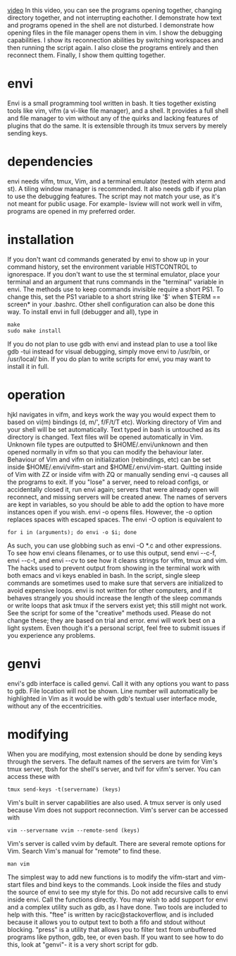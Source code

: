 [video](https://github.com/rbong/envi/raw/master/video/ipc.mkv)
In this video, you can see the programs opening together, changing directory
together, and not interrupting eachother. I demonstrate how text and programs
opened in the shell are not disturbed. I demonstrate how opening files in
the file manager opens them in vim. I show the debugging capabilities. I show
its reconnection abilities by switching workspaces and then running the script
again. I also close the programs entirely and then reconnect them. Finally, I
show them quitting together.

envi
====

Envi is a small programming tool written in bash. It ties together existing
tools like vim, vifm (a vi-like file manager), and a shell. It provides a full
shell and file manager to vim without any of the quirks and lacking features of
plugins that do the same. It is extensible through its tmux servers by merely
sending keys.

dependencies
====

envi needs vifm, tmux, Vim, and a terminal emulator (tested with xterm and st).
A tiling window manager is recommended. It also needs gdb if you plan to use
the debugging features. The script may not match your use, as it's not meant
for public usage. For example- lsview will not work well in vifm, programs are
opened in my preferred order.

installation
====

If you don't want cd commands generated by envi to show up in your command
history, set the environment variable HISTCONTROL to ignorespace. If you don't
want to use the st terminal emulator, place your terminal and an argument that
runs commands in the "terminal" variable in envi. The methods use to keep
commands invisible require a short PS1. To change this, set the PS1 variable to
a short string like '\$' when $TERM == screen\* in your .bashrc. Other shell
configuration can also be done this way.
To install envi in full (debugger and all), type in
```
make
sudo make install
```
If you do not plan to use gdb with envi and instead plan to use a tool like gdb
-tui instead for visual debugging, simply move envi to /usr/bin, or /usr/local/
bin. If you do plan to write scripts for envi, you may want to install it in
full.

operation
====

hjkl navigates in vifm, and keys work the way you would expect them to based on
vi(m) bindings (d, m/', f/F/t/T etc). Working directory of Vim and your
shell will be set automatically. Text typed in bash is untouched as its
directory is changed. Text files will be opened automatically in
Vim. Unknown file types are outputted to $HOME/.envi/unknown and then opened
normally in vifm so that you can modify the behaviour later. Behaviour of Vim
and vifm on initialization (rebindings, etc) can be set inside
$HOME/.envi/vifm-start and $HOME/.envi/vim-start. Quitting inside of Vim with
ZZ or inside vifm with ZQ or manually sending envi -q causes all the programs
to exit. If you "lose" a server, need to reload
configs, or accidentally closed it, run envi again; servers that
were already open will reconnect, and missing servers will be created anew.
The names of servers are kept in variables, so you should be able to add the
option to have more instances open if you wish. envi -o opens files. However,
the -o option replaces spaces with escaped spaces. The envi -O option is
equivalent to
```
for i in (arguments); do envi -o $i; done
```
As such, you can use globbing such as envi -O \*.c and other expressions.
To see how envi cleans filenames, or to use this output, send envi --c-f, envi
--c-t, and envi --cv to see how it cleans strings for vifm, tmux and vim. The
hacks used to prevent output from showing in the terminal work with both emacs
and vi keys enabled in bash. In the script, single sleep commands are sometimes
used to make sure that servers are initialized to avoid expensive loops. envi
is not written for other computers, and if it behaves strangely you should
increase the length of the sleep commands or write loops that ask tmux if the
servers exist yet; this still might not work. See the script for some of the
"creative" methods used. Please do not change these; they are based on trial
and error. envi will work best on a light system. Even though
it's a personal script, feel free to submit issues if you experience any
problems.

genvi
====

envi's gdb interface is called genvi. Call it with any options you want to pass
to gdb. File location will not be shown. Line number will automatically be
highlighted in Vim as it would be with gdb's textual user interface mode,
without any of the eccentricities.

modifying
====

When you are modifying, most extension should be done by sending keys through
the servers. The default names of the servers are tvim for Vim's tmux server,
tbsh for the shell's server, and tvif for vifm's server. You can access these
with
```
tmux send-keys -t(servername) (keys)
```
Vim's built in server capabilities are also used. A tmux server is only used
because Vim does not support reconnection. Vim's server can be accessed with
```
vim --servername vvim --remote-send (keys)
```
Vim's server is called vvim by default. There are several remote options for
Vim.  Search Vim's manual for "remote" to find these.
```
man vim
```
The simplest way to add new functions is to modify the vifm-start and vim-start
files and bind keys to the commands. Look inside the files and study the source
of envi to see my style for this. Do not add recursive calls to envi inside
envi. Call the functions directly.
You may wish to add support for envi and a complex utility such as gdb, as I
have done. Two tools are included to help with this. "ftee" is written by
racic@stackoverflow, and is included because it allows you to output text to
both a fifo and stdout without blocking. "press" is a utility that allows you
to filter text from unbuffered programs like python, gdb, tee, or even bash. If
you want to see how to do this, look at "genvi"- it is a very short script for
gdb.
